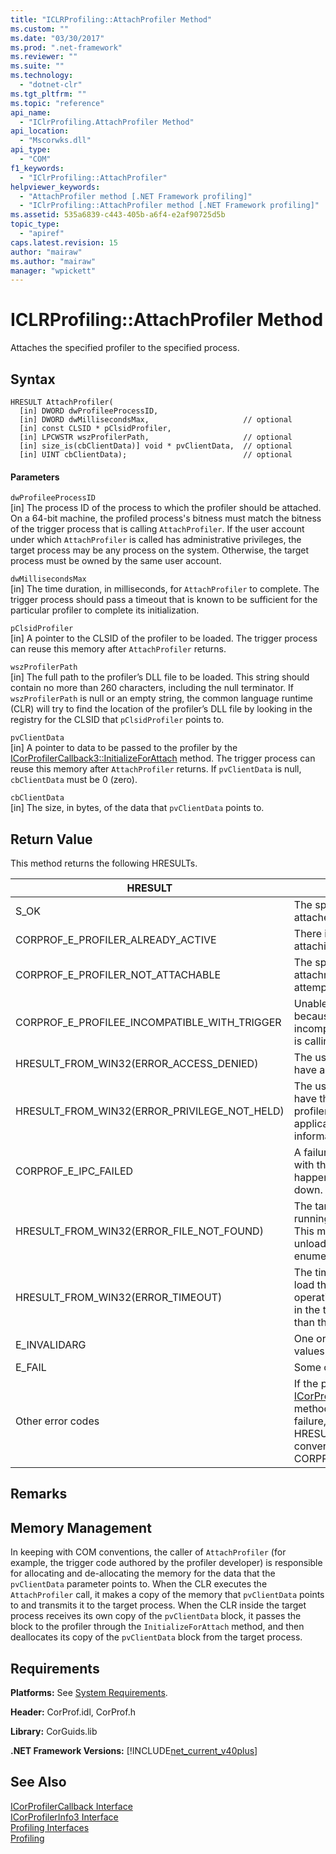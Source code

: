 ```yaml
---
title: "ICLRProfiling::AttachProfiler Method"
ms.custom: ""
ms.date: "03/30/2017"
ms.prod: ".net-framework"
ms.reviewer: ""
ms.suite: ""
ms.technology: 
  - "dotnet-clr"
ms.tgt_pltfrm: ""
ms.topic: "reference"
api_name: 
  - "IClrProfiling.AttachProfiler Method"
api_location: 
  - "Mscorwks.dll"
api_type: 
  - "COM"
f1_keywords: 
  - "IClrProfiling::AttachProfiler"
helpviewer_keywords: 
  - "AttachProfiler method [.NET Framework profiling]"
  - "IClrProfiling::AttachProfiler method [.NET Framework profiling]"
ms.assetid: 535a6839-c443-405b-a6f4-e2af90725d5b
topic_type: 
  - "apiref"
caps.latest.revision: 15
author: "mairaw"
ms.author: "mairaw"
manager: "wpickett"
---
```

# ICLRProfiling::AttachProfiler Method
Attaches the specified profiler to the specified process.  
  
## Syntax  
  
```  
HRESULT AttachProfiler(  
  [in] DWORD dwProfileeProcessID,  
  [in] DWORD dwMillisecondsMax,                     // optional  
  [in] const CLSID * pClsidProfiler,  
  [in] LPCWSTR wszProfilerPath,                     // optional  
  [in] size_is(cbClientData)] void * pvClientData,  // optional  
  [in] UINT cbClientData);                          // optional  
```  
  
#### Parameters  
 `dwProfileeProcessID`  
 [in] The process ID of the process to which the profiler should be attached. On a 64-bit machine, the profiled process's bitness must match the bitness of the trigger process that is calling `AttachProfiler`. If the user account under which `AttachProfiler` is called has administrative privileges, the target process may be any process on the system. Otherwise, the target process must be owned by the same user account.  
  
 `dwMillisecondsMax`  
 [in] The time duration, in milliseconds, for `AttachProfiler` to complete. The trigger process should pass a timeout that is known to be sufficient for the particular profiler to complete its initialization.  
  
 `pClsidProfiler`  
 [in] A pointer to the CLSID of the profiler to be loaded. The trigger process can reuse this memory after `AttachProfiler` returns.  
  
 `wszProfilerPath`  
 [in] The full path to the profiler’s DLL file to be loaded. This string should contain no more than 260 characters, including the null terminator. If `wszProfilerPath` is null or an empty string, the common language runtime (CLR) will try to find the location of the profiler’s DLL file by looking in the registry for the CLSID that `pClsidProfiler` points to.  
  
 `pvClientData`  
 [in] A pointer to data to be passed to the profiler by the [ICorProfilerCallback3::InitializeForAttach](../../../../docs/framework/unmanaged-api/profiling/icorprofilercallback3-initializeforattach-method.md) method. The trigger process can reuse this memory after `AttachProfiler` returns. If `pvClientData` is null, `cbClientData` must be 0 (zero).  
  
 `cbClientData`  
 [in] The size, in bytes, of the data that `pvClientData` points to.  
  
## Return Value  
 This method returns the following HRESULTs.  
  
|HRESULT|Description|  
|-------------|-----------------|  
|S_OK|The specified profiler has successfully attached to the target process.|  
|CORPROF_E_PROFILER_ALREADY_ACTIVE|There is already a profiler active or attaching to the target process.|  
|CORPROF_E_PROFILER_NOT_ATTACHABLE|The specified profiler does not support attachment. The trigger process may attempt to attach a different profiler.|  
|CORPROF_E_PROFILEE_INCOMPATIBLE_WITH_TRIGGER|Unable to request a profiler attachment, because the version of the target process is incompatible with the current process that is calling `AttachProfiler`.|  
|HRESULT_FROM_WIN32(ERROR_ACCESS_DENIED)|The user of the trigger process does not have access to the target process.|  
|HRESULT_FROM_WIN32(ERROR_PRIVILEGE_NOT_HELD)|The user of the trigger process does not have the privileges necessary to attach a profiler to the given target process. The application event log may contain more information.|  
|CORPROF_E_IPC_FAILED|A failure occurred when communicating with the target process. This commonly happens if the target process was shutting down.|  
|HRESULT_FROM_WIN32(ERROR_FILE_NOT_FOUND)|The target process does not exist or is not running a CLR that supports attachment. This may indicate that the CLR was unloaded since the call to the runtime enumeration method.|  
|HRESULT_FROM_WIN32(ERROR_TIMEOUT)|The timeout expired without beginning to load the profiler. You can retry the attach operation. Timeouts occur when a finalizer in the target process runs for a longer time than the timeout value.|  
|E_INVALIDARG|One or more parameters have invalid values.|  
|E_FAIL|Some other, unspecified failure occurred.|  
|Other error codes|If the profiler’s [ICorProfilerCallback3::InitializeForAttach](../../../../docs/framework/unmanaged-api/profiling/icorprofilercallback3-initializeforattach-method.md) method returns an HRESULT that indicates failure, `AttachProfiler` returns that same HRESULT. In this case, E_NOTIMPL is converted to CORPROF_E_PROFILER_NOT_ATTACHABLE.|  
  
## Remarks  
  
## Memory Management  
 In keeping with COM conventions, the caller of `AttachProfiler` (for example, the trigger code authored by the profiler developer) is responsible for allocating and de-allocating the memory for the data that the `pvClientData` parameter points to. When the CLR executes the `AttachProfiler` call, it makes a copy of the memory that `pvClientData` points to and transmits it to the target process. When the CLR inside the target process receives its own copy of the `pvClientData` block, it passes the block to the profiler through the `InitializeForAttach` method, and then deallocates its copy of the `pvClientData` block from the target process.  
  
## Requirements  
 **Platforms:** See [System Requirements](../../../../docs/framework/get-started/system-requirements.md).  
  
 **Header:** CorProf.idl, CorProf.h  
  
 **Library:** CorGuids.lib  
  
 **.NET Framework Versions:** [!INCLUDE[net_current_v40plus](../../../../includes/net-current-v40plus-md.md)]  
  
## See Also  
 [ICorProfilerCallback Interface](../../../../docs/framework/unmanaged-api/profiling/icorprofilercallback-interface.md)  
 [ICorProfilerInfo3 Interface](../../../../docs/framework/unmanaged-api/profiling/icorprofilerinfo3-interface.md)  
 [Profiling Interfaces](../../../../docs/framework/unmanaged-api/profiling/profiling-interfaces.md)  
 [Profiling](../../../../docs/framework/unmanaged-api/profiling/index.md)
